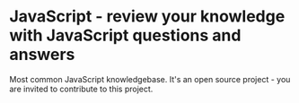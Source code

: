 # JavaScript - review your knowledge with JavaScript questions and answers
Most common JavaScript knowledgebase. It's an open source project - you are invited to contribute to this project. 
